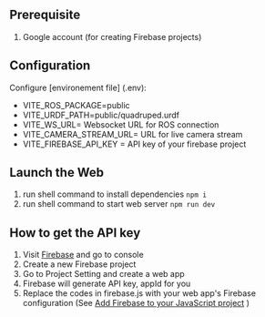 ## Prerequisite
1. Google account (for creating Firebase projects)


## Configuration
Configure [environement file] (.env):
- VITE_ROS_PACKAGE=public
- VITE_URDF_PATH=public/quadruped.urdf
- VITE_WS_URL= Websocket URL for ROS connection
- VITE_CAMERA_STREAM_URL= URL for live camera stream
- VITE_FIREBASE_API_KEY = API key of your firebase project


## Launch the Web
1. run shell command to install dependencies
```npm i```
2. run shell command to start web server
```npm run dev```


## How to get the API key 
1. Visit [Firebase](https://firebase.google.com/) and go to console
2. Create a new Firebase project
3. Go to Project Setting and create a web app
4. Firebase will generate API key, appId for you
5. Replace the codes in firebase.js with your web app's Firebase configuration
   (See [Add Firebase to your JavaScript project](https://firebase.google.com/docs/web/setup#add_firebase_to_your_app) )

